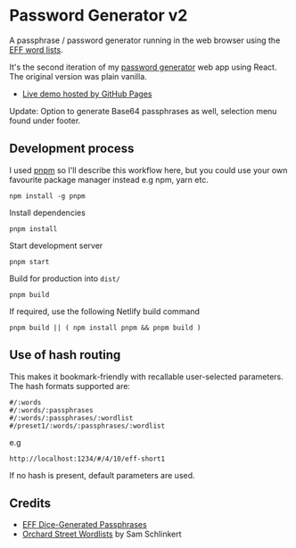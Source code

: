 # Password Generator v2

A passphrase / password generator running in the web browser using the [EFF word lists](https://www.eff.org/deeplinks/2016/07/new-wordlists-random-passphrases).

It's the second iteration of my [password generator](https://github.com/andygock/password-generator) web app using React. The original version was plain vanilla.

- [Live demo hosted by GitHub Pages](https://pass.gock.net/)

Update: Option to generate Base64 passphrases as well, selection menu found under footer.

## Development process

I used [pnpm](https://pnpm.io/) so I'll describe this workflow here, but you could use your own favourite package manager instead e.g npm, yarn etc.

    npm install -g pnpm

Install dependencies

    pnpm install

Start development server

    pnpm start

Build for production into `dist/`

    pnpm build

If required, use the following Netlify build command

    pnpm build || ( npm install pnpm && pnpm build )

## Use of hash routing

This makes it bookmark-friendly with recallable user-selected parameters. The hash formats supported are:

    #/:words
    #/:words/:passphrases
    #/:words/:passphrases/:wordlist
    #/preset1/:words/:passphrases/:wordlist

e.g

    http://localhost:1234/#/4/10/eff-short1

If no hash is present, default parameters are used.

## Credits

- [EFF Dice-Generated Passphrases](https://www.eff.org/dice)
- [Orchard Street Wordlists](https://github.com/sts10/orchard-street-wordlists) by Sam Schlinkert
